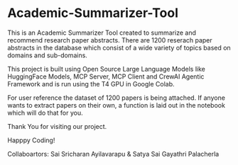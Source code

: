 # Academic-Summarizer-Tool

This is an Academic Summarizer Tool created to summarize and recommend research paper abstracts.
There are 1200 reserach paper abstracts in the database which consist of a wide variety of topics based on domains and sub-domains.

This project is built using Open Source Large Language Models like HuggingFace Models, MCP Server, MCP Client and CrewAI Agentic Framework and is run using the T4 GPU in Google Colab.

For user reference the dataset of 1200 papers is being attached. If anyone wants to extract papers on their own, a function is laid out in the notebook which will do that for you. 

Thank You for visiting our project.

Happpy Coding! 

Collaboartors:
Sai Sricharan Ayilavarapu & Satya Sai Gayathri Palacherla
